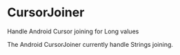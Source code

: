 CursorJoiner
============

Handle Android Cursor joining for Long values

The Android CursorJoiner currently handle Strings joining.
